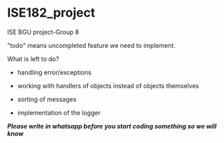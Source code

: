 # ISE182_project
ISE BGU project-Group 8

"todo" means uncompleted feature we need to implement.

What is left to do?

- handling error/exceptions

- working with handlers of objects instead of objects themselves

- sorting of messages

- implementation of the logger


***Please write in whatsapp before you start coding something so we will know***
